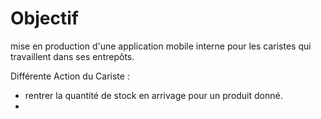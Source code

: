 # Objectif 

mise en production d'une application mobile interne pour les caristes qui travaillent dans ses entrepôts.

Différente Action du Cariste : 

- rentrer la quantité de stock en arrivage pour un produit donné.
- 